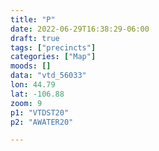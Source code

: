 ```yaml
---
title: "P"
date: 2022-06-29T16:38:29-06:00
draft: true
tags: ["precincts"]
categories: ["Map"]
moods: []
data: "vtd_56033" 
lon: 44.79
lat: -106.88
zoom: 9
p1: "VTDST20"
p2: "AWATER20"

---
```


